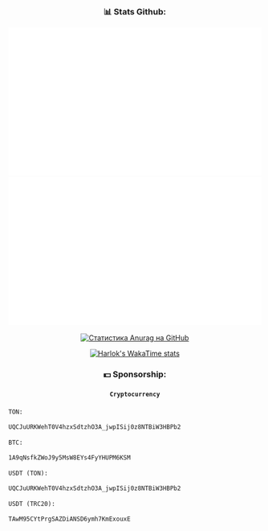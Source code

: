 <h3 align="center"> 📊 Stats Github: </h3>

<div align="center">
  
![Overview of statistics](https://raw.githubusercontent.com/Kennix88/github-stats-transparent/output/generated/overview.svg)
![Top Langs](https://raw.githubusercontent.com/Kennix88/github-stats-transparent/output/generated/languages.svg)

</div>
<div align="center">
  
[![Статистика Anurag на GitHub](https://github-readme-stats.vercel.app/api?username=Kennix88&show_icons=true&theme=dracula)](https://github.com/anuraghazra/github-readme-stats)

</div>
<div align="center">
  
[![Harlok's WakaTime stats](https://github-readme-stats.vercel.app/api/wakatime?username=@Kennix88&show_icons=true&layout=compact&theme=dracula)](https://github.com/anuraghazra/github-readme-stats)

</div>

<h3 align="center"> 💵 Sponsorship: </h3>

<h4 align="center">
  
  `Cryptocurrency`
  
</h4>

`TON:`
```
UQCJuURKWehT0V4hzxSdtzhO3A_jwpISij0z8NTBiW3HBPb2
```
`BTC:`
```
1A9qNsfkZWoJ9y5MsW8EYs4FyYHUPM6KSM
```
`USDT (TON):`
```
UQCJuURKWehT0V4hzxSdtzhO3A_jwpISij0z8NTBiW3HBPb2
```
`USDT (TRC20):`
```
TAwM95CYtPrgSAZDiANSD6ymh7KmExouxE
```




